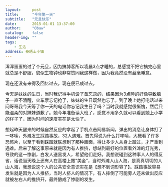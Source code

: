 ```yaml
---
layout:     post
title:      "今年第一天"
subtitle:   "元旦快乐"
date:       2015-01-01 13:37:00
author:     "Obaw"
catalog:    false
header-img: ""
tags:
    - 生活
address: 泰晤士小镇
---
```

浑浑噩噩的过了个元旦，因为搞博客所以凌晨3点才睡的，总感觉不把它搞完心里就总是不舒服，貌似生物钟也非常赞同我这样做，因为我竟然没有丝毫睡意。

现在还没有来得及回忆过去，现在便已成过去。

今天是妹妹的生日，当时我记得手机设了备忘录的，结果因为3点睡的好像导致脑子一直不清醒，火车票忘记抢了，妹妹的生日既然也忘了。到了晚上她打电话过来问哥哥我今天等了你一天的电话你忘记我生日了吗？当时我就感觉很惭愧，然后只能温柔的对妹妹道歉了。她今年准备读大班了，感觉不用多久就可以看到她上小学的样子了，因为时间的速度实在是太快了。

想起昨天醒来的时候自然反应的拿起了手机点击网易新闻，弹出的消息让身体打了一哆嗦，外滩发生踩踏事故，32人遇难。首先得说为什么打哆嗦，大概看了许多恐怖片，以至于看到踩踏就联想到了那种画面，得让多少人从身上踏过，才严重到遇难。后来了解这事原来就是因为有人推挤，想站到最好的位置看外滩的灯光秀，导致的这一惨剧，白发人送黑发人，希望他们走好。我想说碰到这种事人人的得反省，话说当天晚上还有人在高楼上撒“美金”，当时外滩人山人海，是真真切切的人山人海，我想说这个人的公共安全意识实在是【想不到词形容了】。踩踏事故容易发生就是因为人人推挤，当时人挤人的情况下，有人摔倒了可能旁人还未做出反应就被左右人的推挤开，最终酿成了惨剧的发生。
